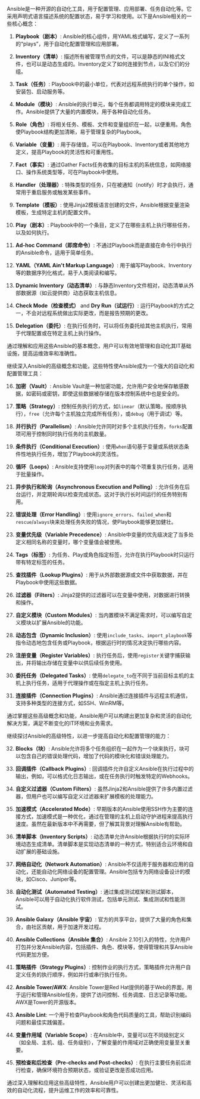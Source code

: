 



Ansible是一种开源的自动化工具，用于配置管理、应用部署、任务自动化等。它采用声明式语言描述系统的配置状态，易于学习和使用。以下是Ansible相关的一些核心概念：

1. **Playbook（剧本）**: Ansible的核心组件，用YAML格式编写，定义了一系列的“plays”，用于自动化配置管理和应用部署。

2. **Inventory（清单）**: 描述所有被管理节点的文件，可以是静态的INI格式文件，也可以是动态生成的。Inventory定义了如何连接到节点，以及它们的分组。

3. **Task（任务）**: Playbook中的最小单位，代表对远程系统执行的单个操作，如安装包、启动服务等。

4. **Module（模块）**: Ansible的执行单元，每个任务都调用特定的模块来完成工作。Ansible提供了大量的内置模块，用于各种自动化任务。

5. **Role（角色）**: 将相关任务、模板、文件和变量组织在一起，以便重用。角色使Playbook结构更加清晰，易于管理复杂的Playbook。

6. **Variable（变量）**: 用于存储值，可以在Playbook、Inventory或者其他地方定义，提高Playbook的灵活性和可重用性。

7. **Fact（事实）**: 通过Gather Facts任务收集的目标主机的系统信息，如网络接口、操作系统类型等，可在Playbook中使用。

8. **Handler（处理器）**: 特殊类型的任务，只在被通知（notify）时才会执行，通常用于重启服务或触发某些事件。

9. **Template（模板）**: 使用Jinja2模板语言创建的文件，Ansible根据变量渲染模板，生成特定主机的配置文件。

10. **Play（剧本）**: Playbook中的一个条目，定义了在哪些主机上执行哪些任务，以及如何执行。

11. **Ad-hoc Command（即席命令）**: 不通过Playbook而是直接在命令行中执行的Ansible命令，适用于简单任务。

12. **YAML（YAML Ain't Markup Language）**: 用于编写Playbook、Inventory等的数据序列化格式，易于人类阅读和编写。

13. **Dynamic Inventory（动态清单）**: 与静态Inventory文件相对，动态清单从外部数据源（如云提供商）动态获取主机信息。

14. **Check Mode（检查模式）** and **Dry Run（试运行）**: 运行Playbook的方式之一，不会对远程系统做出实际更改，而是报告预期的更改。

15. **Delegation（委托）**: 在执行任务时，可以将任务委托给其他主机执行，常用于代理配置或在特定主机上执行操作。

通过理解和应用这些Ansible的基本概念，用户可以有效地管理和自动化其IT基础设施，提高运维效率和准确性。

继续深入Ansible的高级概念和功能，这些特性使Ansible成为一个强大的自动化和配置管理工具：

16. **加密（Vault）**: Ansible Vault是一种加密功能，允许用户安全地保存敏感数据，如密码或密钥，即使这些数据被存储在版本控制系统中也是安全的。

17. **策略（Strategy）**: 控制任务执行的方式，如`linear`（默认策略，按顺序执行），`free`（允许每个主机独立完成所有任务），或`debug`（用于调试）等。

18. **并行执行（Parallelism）**: Ansible允许同时对多个主机执行任务，`forks`配置项可用于控制同时执行任务的主机数量。

19. **条件执行（Conditional Execution）**: 使用`when`语句基于变量或系统状态条件性地执行任务，增加了Playbook的灵活性。

20. **循环（Loops）**: Ansible支持使用`loop`对列表中的每个项重复执行任务，适用于批量操作。

21. **异步执行和轮询（Asynchronous Execution and Polling）**: 允许任务在后台运行，并定期轮询以检查完成状态。这对于执行长时间运行的任务特别有用。

22. **错误处理（Error Handling）**: 使用`ignore_errors`、`failed_when`和`rescue`/`always`块来处理任务失败的情况，使Playbook能够更加健壮。

23. **变量优先级（Variable Precedence）**: Ansible中变量的优先级决定了当多处定义相同名称的变量时，哪个变量值会被使用。

24. **Tags（标签）**: 为任务、Play或角色指定标签，允许在执行Playbook时只运行带有特定标签的任务。

25. **查找插件（Lookup Plugins）**: 用于从外部数据源或文件中获取数据，并在Playbook中使用这些数据。

26. **过滤器（Filters）**: Jinja2提供的过滤器可以在变量中使用，对数据进行转换和操作。

27. **自定义模块（Custom Modules）**: 当内置模块不满足需求时，可以编写自定义模块以扩展Ansible的功能。

28. **动态包含（Dynamic Inclusion）**: 使用`include_tasks`、`import_playbook`等指令动态地包含任务或Playbook，根据运行时的情况决定执行哪些内容。

29. **注册变量（Register Variables）**: 执行任务后，使用`register`关键字捕获输出，并将输出存储在变量中以供后续任务使用。

30. **委托任务（Delegated Tasks）**: 使用`delegate_to`在不同于当前目标主机的主机上执行任务，适用于代理操作或在指定主机上执行任务。

31. **连接插件（Connection Plugins）**: Ansible通过连接插件与远程主机通信，支持多种类型的连接方式，如SSH、WinRM等。

通过掌握这些高级概念和功能，Ansible用户可以构建出更加复杂和灵活的自动化解决方案，满足不断变化的IT环境和业务需求。

继续探讨Ansible的高级特性，以进一步提高自动化和配置管理的能力：

32. **Blocks（块）**: Ansible允许将多个任务组织在一起作为一个块来执行，块可以包含自己的错误处理代码，增加了代码的模块化和错误处理能力。

33. **回调插件（Callback Plugins）**: 回调插件允许自定义Ansible在执行过程中的输出，例如，可以格式化日志输出，或在任务执行时触发特定的Webhooks。

34. **自定义过滤器（Custom Filters）**: 虽然Jinja2和Ansible提供了许多内置过滤器，但用户也可以编写自定义过滤器来扩展模板的处理能力。

35. **加速模式（Accelerated Mode）**: 早期版本的Ansible使用SSH作为主要的连接方式，加速模式是一种优化，通过在管理的主机上启动守护进程来提高执行速度。虽然在最新版本中不再需要，但了解其背景对理解Ansible有帮助。

36. **清单脚本（Inventory Scripts）**: 动态清单允许Ansible根据执行时的实际环境动态生成清单。清单脚本是实现动态清单的一种方式，特别适合云环境和自动扩展的基础设施。

37. **网络自动化（Network Automation）**: Ansible不仅适用于服务器和应用的自动化，还能自动化网络设备的配置管理。Ansible包括专为网络设备设计的模块，如Cisco、Juniper等。

38. **自动化测试（Automated Testing）**: 通过集成测试框架和测试脚本，Ansible可以用于自动化执行软件测试，包括单元测试、集成测试和性能测试。

39. **Ansible Galaxy（Ansible 宇宙）**: 官方的共享平台，提供了大量的角色和集合，由社区贡献，用于加速开发过程。

40. **Ansible Collections（Ansible 集合）**: Ansible 2.10引入的特性，允许用户打包并分发Ansible内容，包括插件、角色、模块等，使得管理和共享Ansible代码更加方便。

41. **策略插件（Strategy Plugins）**: 控制作业的执行方式，策略插件允许用户自定义任务的执行顺序，例如并行或串行执行任务。

42. **Ansible Tower/AWX**: Ansible Tower是Red Hat提供的基于Web的界面，用于运行和管理Ansible任务，提供了访问控制、任务调度、日志记录等功能。AWX是Tower的开源版本。

43. **Ansible Lint**: 一个用于检查Playbook和角色代码质量的工具，帮助识别编码问题和最佳实践偏差。

44. **变量作用域（Variable Scope）**: 在Ansible中，变量可以在不同级别定义（如全局、主机、组、任务级别），了解变量的作用域对正确使用变量至关重要。

45. **预检查和后检查（Pre-checks and Post-checks）**: 在执行主要任务前后进行检查，确保环境符合预期状态，或验证更改是否成功应用。

通过深入理解和应用这些高级特性，Ansible用户可以创建出更加健壮、灵活和高效的自动化流程，提升运维工作的效率和可靠性。

